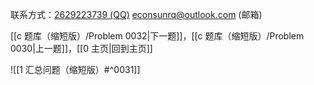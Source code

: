 联系方式：<a href="https://qm.qq.com/q/iA1sKuakak">2629223739 (QQ)</a> <a href="mailto:econsunrq@outlook.com">econsunrq@outlook.com (邮箱)</a>

[[c 题库（缩短版）/Problem 0032|下一题]]，[[c 题库（缩短版）/Problem 0030|上一题]]，[[0 主页|回到主页]]

![[1 汇总问题（缩短版）#^0031]]